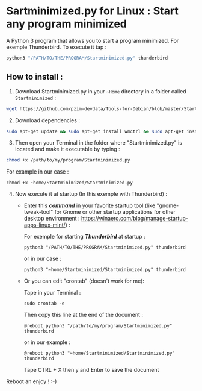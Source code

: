 # Sartminimized.py for Linux : Start any program minimized
A Python 3 program that allows you to start a program minimized. For exemple Thunderbird.
To execute it tap :

```bash
python3 "/PATH/TO/THE/PROGRAM/Startminimized.py" thunderbird
```
## How to install :

1. Download Startminimized.py in your `~Home` directory in a folder called `Startminimized` : 

```bash
wget https://github.com/pzim-devdata/Tools-for-Debian/blob/master/Startminimized/Startminimized.py -P Startminimized
```

2. Download dependencies :

```bash
sudo apt-get update && sudo apt-get install wmctrl && sudo apt-get install xdotool && sudo apt-get update
```

3. Then open your Terminal in the folder where "Startminimized.py" is located and make it executable by typing :

```bash
chmod +x /path/to/my/program/Startminimized.py
```

For example in our case :

```linux
chmod +x ~home/Startminimized/Startminimized.py
``` 

4. Now execute it at startup (In this exemple with Thunderbird) :

    - Enter this ***command*** in your favorite startup tool (like "gnome-tweak-tool" for Gnome or other startup applications for other desktop environment : https://winaero.com/blog/manage-startup-apps-linux-mint/) :
       
       For exemple for starting ***Thunderbird*** at startup :
       
        ```
        python3 "/PATH/TO/THE/PROGRAM/Startminimized.py" thunderbird
        ``` 
       
       or in our case :
       
       ```
       python3 "~home/Startminimized/Startminimized.py" thunderbird
       ``` 

    - Or you can edit "crontab" (doesn't work for me):

        Tape in your Terminal :

        ```
        sudo crontab -e
        ```

        Then copy this line at the end of the document :

        ```
        @reboot python3 "/path/to/my/program/Startminimized.py" thunderbird
        ```

        or in our example :

        ```
        @reboot python3 "~home/Startminimized/Startminimized.py" thunderbird
        ```

        Tape CTRL + X then y and Enter to save the document

Reboot an enjoy ! :-)
